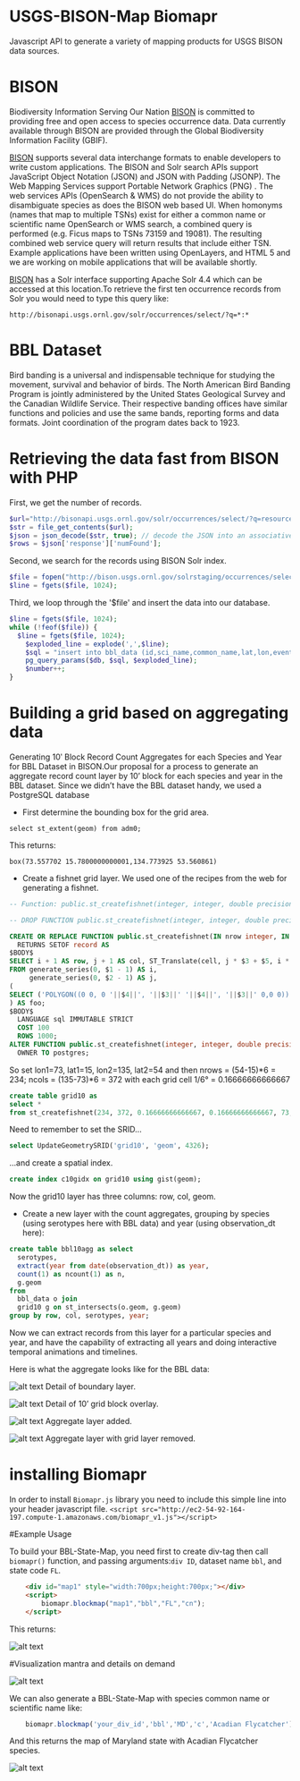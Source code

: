 # USGS-BISON-Map Biomapr
Javascript API to generate a variety of mapping products for USGS BISON data sources.
# BISON
Biodiversity Information Serving Our Nation [BISON](http://bison.usgs.ornl.gov/) is committed to providing free and open access to species occurrence data. Data currently available through BISON are provided through the Global Biodiversity Information Facility (GBIF).

[BISON](http://bison.usgs.ornl.gov/) supports several data interchange formats to enable developers to write custom applications. The BISON and Solr search APIs support JavaScript Object Notation (JSON) and JSON with Padding (JSONP). The Web Mapping Services support Portable Network Graphics (PNG) . The web services APIs (OpenSearch & WMS) do not provide the ability to disambiguate species as does the BISON web based UI. When homonyms (names that map to multiple TSNs) exist for either a common name or scientific name OpenSearch or WMS search, a combined query is performed (e.g. Ficus maps to TSNs 73159 and 19081). The resulting combined web service query will return results that include either TSN. Example applications have been written using OpenLayers, and HTML 5 and we are working on mobile applications that will be available shortly.

[BISON](http://bison.usgs.ornl.gov/) has a Solr interface supporting Apache Solr 4.4 which can be accessed at this location.To retrieve the first ten occurrence records from Solr you would need to type this query like:

`http://bisonapi.usgs.ornl.gov/solr/occurrences/select/?q=*:* `


# BBL Dataset
Bird banding is a universal and indispensable technique for studying the movement, survival and behavior of birds. The North American Bird Banding Program is jointly administered by the United States Geological Survey and the Canadian Wildlife Service. Their respective banding offices have similar functions and policies and use the same bands, reporting forms and data formats. Joint coordination of the program dates back to 1923.

# Retrieving the data fast from BISON with PHP
First, we get the number of records.

```php
$url="http://bisonapi.usgs.ornl.gov/solr/occurrences/select/?q=resourceID:440,100033&start=0&rows=0&wt=json";
$str = file_get_contents($url);
$json = json_decode($str, true); // decode the JSON into an associative array
$rows = $json['response']['numFound'];
```
Second, we search for the records using BISON Solr index. 

```php
$file = fopen("http://bison.usgs.ornl.gov/solrstaging/occurrences/select/?q=resourceID:440,100033&start=0&rows=17539&wt=csv&fl=occurrenceID,providedScientificName,providedCommonName,year,stateProvince,countryCode,decimalLatitude,decimalLongitude,eventDate", "r");
$line = fgets($file, 1024);
```

Third, we loop through the '$file' and insert the data into our database.

```php
$line = fgets($file, 1024);
while (!feof($file)) {
  $line = fgets($file, 1024);
	$exploded_line = explode(',',$line);
	$sql = "insert into bbl_data (id,sci_name,common_name,lat,lon,eventdate,year,state_code,country_code) values ($1,$2,$3,$7,$8,$9,$4,$5,$6)";
	pg_query_params($db, $sql, $exploded_line);
	$number++;
}
```

# Building a grid based on aggregating data
Generating 10ʹ Block Record Count Aggregates for each Species and Year for BBL Dataset in BISON.Our proposal for a process to generate an aggregate record count layer by 10’ block for each species and year in the BBL dataset.
Since we didn’t have the BBL dataset handy, we used a PostgreSQL database 

* First determine the bounding box for the grid area.

`select st_extent(geom) from adm0;`

This returns:

`box(73.557702 15.7800000000001,134.773925 53.560861)`
* Create a fishnet grid layer. We used one of the recipes from the web for generating a fishnet. 

```sql
-- Function: public.st_createfishnet(integer, integer, double precision, double precision, double precision, double precision)

-- DROP FUNCTION public.st_createfishnet(integer, integer, double precision, double precision, double precision, double precision);

CREATE OR REPLACE FUNCTION public.st_createfishnet(IN nrow integer, IN ncol integer, IN xsize double precision, IN ysize double precision, IN x0 double precision DEFAULT 0, IN y0 double precision DEFAULT 0, OUT "row" integer, OUT col integer, OUT geom geometry)
  RETURNS SETOF record AS
$BODY$
SELECT i + 1 AS row, j + 1 AS col, ST_Translate(cell, j * $3 + $5, i * $4 + $6) AS geom
FROM generate_series(0, $1 - 1) AS i,
     generate_series(0, $2 - 1) AS j,
(
SELECT ('POLYGON((0 0, 0 '||$4||', '||$3||' '||$4||', '||$3||' 0,0 0))')::geometry AS cell
) AS foo;
$BODY$
  LANGUAGE sql IMMUTABLE STRICT
  COST 100
  ROWS 1000;
ALTER FUNCTION public.st_createfishnet(integer, integer, double precision, double precision, double precision, double precision)
  OWNER TO postgres;
```
So set lon1=73, lat1=15, lon2=135, lat2=54 and then nrows = (54-15)*6 = 234; ncols = (135-73)*6 = 372 with each grid cell 1/6° = 0.16666666666667

```sql
create table grid10 as
select *
from st_createfishnet(234, 372, 0.16666666666667, 0.16666666666667, 73, 15);
```
Need to remember to set the SRID…
```sql
select UpdateGeometrySRID('grid10', 'geom', 4326);
```
…and create a spatial index.

```sql
create index c10gidx on grid10 using gist(geom);
```
Now the grid10 layer has three columns: row, col, geom.

* Create a new layer with the count aggregates, grouping by species (using serotypes here with BBL data) and year (using observation_dt here):

```sql
create table bbl10agg as select
  serotypes,
  extract(year from date(observation_dt)) as year,
  count(1) as ncount(1) as n,
  g.geom
from
  bbl_data o join
  grid10 g on st_intersects(o.geom, g.geom)
group by row, col, serotypes, year;
```
Now we can extract records from this layer for a particular species and year, and have the capability of extracting all years and doing interactive temporal animations and timelines.

Here is what the aggregate looks like for the BBL data:

![alt text](https://github.com/mryassain/USGS-BISON-biomapr/blob/master/images/01_country_boundary.png)
Detail of boundary layer.

![alt text](https://github.com/mryassain/USGS-BISON-biomapr/blob/master/images/02_superimposed%20grid.png)
Detail of 10’ grid block overlay.

![alt text](https://github.com/mryassain/USGS-BISON-biomapr/blob/master/images/03_aggregate_grid.png)
Aggregate layer added.

![alt text](https://github.com/mryassain/USGS-BISON-biomapr/blob/master/images/04_aggregate_without_grid.png)
Aggregate layer with grid layer removed.

# installing Biomapr
In order to install `Biomapr.js` library you need to include this simple line into your header javascript file.
`<script src="http://ec2-54-92-164-197.compute-1.amazonaws.com/biomapr_v1.js"></script>`

#Example Usage

To build your BBL-State-Map, you need first to create div-tag then call `biomapr()` function, and passing arguments:`div ID`, dataset name `bbl`, and state code `FL`.  

```html
	<div id="map1" style="width:700px;height:700px;"></div>
	<script>
		biomapr.blockmap("map1","bbl","FL","cn");
	</script>
```
	
This returns: 

![alt text](https://github.com/mryassain/USGS-BISON-biomapr/blob/master/images/florida.png)

#Visualization mantra and details on demand

![alt text](https://github.com/mryassain/USGS-BISON-biomapr/blob/master/images/florida_info.png)

We can also generate a BBL-State-Map with species common name or scientific name like:

```javascript
	biomapr.blockmap('your_div_id','bbl','MD','c','Acadian Flycatcher');
```
 And this returns the map of Maryland state with Acadian Flycatcher species.
 
![alt text](https://github.com/mryassain/USGS-BISON-biomapr/blob/master/images/maryland_flycatcher.png)
 
